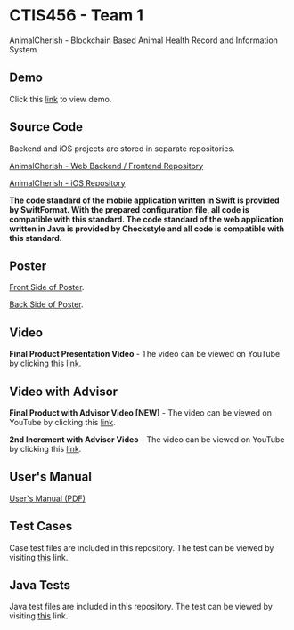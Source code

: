 # CTIS456 - Team 1

AnimalCherish - Blockchain Based Animal Health Record and Information System

## Demo

Click this [link](http://138.68.67.165/) to view demo.

## Source Code

Backend and iOS projects are stored in separate repositories.

[AnimalCherish - Web Backend / Frontend Repository](https://github.com/cagatayozata/AnimalCherish)

[AnimalCherish - iOS Repository](https://github.com/cagatayozata/AnimalCherish_iOS)

**The code standard of the mobile application written in Swift is provided by SwiftFormat. With the prepared configuration file, all code is compatible with this standard. The code standard of the web application written in Java is provided by Checkstyle and all code is compatible with this standard.**

## Poster

[Front Side of Poster](https://raw.githubusercontent.com/cagatayozata/CTIS456_Team1/master/Poster/Poster_On.jpg).

[Back Side of Poster](#).	

## Video

**Final Product Presentation Video** - The video can be viewed on YouTube by clicking this [link](#).

## Video with Advisor

**Final Product with Advisor Video [NEW]** - The video can be viewed on YouTube by clicking this [link](https://www.youtube.com/watch?v=8Qay1PM9990).

**2nd Increment with Advisor Video** - The video can be viewed on YouTube by clicking this [link](https://www.youtube.com/watch?v=8Qay1PM9990).

## User's Manual

[User's Manual (PDF)](#)

## Test Cases

Case test files are included in this repository. The test can be viewed by visiting [this](https://github.com/cagatayozata/CTIS456_Team1/blob/master/Case%20Tests/CaseTests.pdf) link.

## Java Tests

Java test files are included in this repository. The test can be viewed by visiting [this](https://cagatayozata.com/ctis/javatest) link. 






